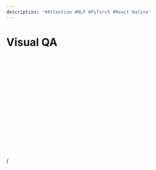 ```yaml
---
description: '#Attention #NLP #PyTorch #React Native'
---
```


# Visual QA

<figure><img src="../../../.gitbook/assets/b971867e44754d91a96b40cf9b9122109UanSRxjhjmdzXTe 0.jpg" alt=""><figcaption></figcaption></figure>

<figure><img src="../../../.gitbook/assets/b971867e44754d91a96b40cf9b9122109UanSRxjhjmdzXTe 1.jpg" alt=""><figcaption></figcaption></figure>

<figure><img src="../../../.gitbook/assets/b971867e44754d91a96b40cf9b9122109UanSRxjhjmdzXTe 2.jpg" alt=""><figcaption></figcaption></figure>

<figure><img src="../../../.gitbook/assets/b971867e44754d91a96b40cf9b9122109UanSRxjhjmdzXTe 3.jpg" alt=""><figcaption></figcaption></figure>

<figure><img src="../../../.gitbook/assets/b971867e44754d91a96b40cf9b9122109UanSRxjhjmdzXTe 4.jpg" alt=""><figcaption></figcaption></figure>

<figure><img src="../../../.gitbook/assets/b971867e44754d91a96b40cf9b9122109UanSRxjhjmdzXTe 5.jpg" alt=""><figcaption></figcaption></figure>

<figure><img src="../../../.gitbook/assets/b971867e44754d91a96b40cf9b9122109UanSRxjhjmdzXTe 6.jpg" alt=""><figcaption></figcaption></figure>

<figure><img src="../../../.gitbook/assets/b971867e44754d91a96b40cf9b9122109UanSRxjhjmdzXTe 7.jpg" alt=""><figcaption></figcaption></figure>

<figure><img src="../../../.gitbook/assets/b971867e44754d91a96b40cf9b9122109UanSRxjhjmdzXTe 8.jpg" alt=""><figcaption></figcaption></figure>

<figure><img src="../../../.gitbook/assets/b971867e44754d91a96b40cf9b9122109UanSRxjhjmdzXTe 9.jpg" alt=""><figcaption></figcaption></figure>

<figure><img src="../../../.gitbook/assets/b971867e44754d91a96b40cf9b9122109UanSRxjhjmdzXTe 10.jpg" alt=""><figcaption></figcaption></figure>

<figure><img src="../../../.gitbook/assets/b971867e44754d91a96b40cf9b9122109UanSRxjhjmdzXTe 11.jpg" alt=""><figcaption></figcaption></figure>

<figure><img src="../../../.gitbook/assets/b971867e44754d91a96b40cf9b9122109UanSRxjhjmdzXTe 12.jpg" alt=""><figcaption></figcaption></figure>

<figure><img src="../../../.gitbook/assets/b971867e44754d91a96b40cf9b9122109UanSRxjhjmdzXTe 13.jpg" alt=""><figcaption></figcaption></figure>

<figure><img src="../../../.gitbook/assets/b971867e44754d91a96b40cf9b9122109UanSRxjhjmdzXTe 14.jpg" alt=""><figcaption></figcaption></figure>

<figure><img src="../../../.gitbook/assets/b971867e44754d91a96b40cf9b9122109UanSRxjhjmdzXTe 15.jpg" alt=""><figcaption></figcaption></figure>

<figure><img src="../../../.gitbook/assets/b971867e44754d91a96b40cf9b9122109UanSRxjhjmdzXTe 16.jpg" alt=""><figcaption></figcaption></figure>

<figure><img src="../../../.gitbook/assets/b971867e44754d91a96b40cf9b9122109UanSRxjhjmdzXTe 17.jpg" alt=""><figcaption></figcaption></figure>

<figure><img src="../../../.gitbook/assets/b971867e44754d91a96b40cf9b9122109UanSRxjhjmdzXTe 18.jpg" alt=""><figcaption></figcaption></figure>

/
